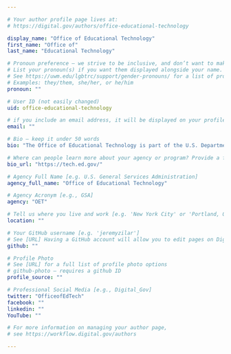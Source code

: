 ```yaml
---

# Your author profile page lives at:
# https://digital.gov/authors/office-educational-technology

display_name: "Office of Educational Technology"
first_name: "Office of"
last_name: "Educational Technology"

# Pronoun preference — we strive to be inclusive, and don’t want to make assumptions on a person’s first name (be it a gender-neutral name, or is one more common in languages other than English). Learn more http://www.MyPronouns.org
# List your pronoun(s) if you want them displayed alongside your name. Leave it blank and we'll use just your name.
# See https://uwm.edu/lgbtrc/support/gender-pronouns/ for a list of pronouns
# Examples: they/them, she/her, or he/him
pronoun: ""

# User ID (not easily changed)
uid: office-educational-technology

# if you include an email address, it will be displayed on your profile page
email: ""

# Bio — keep it under 50 words
bio: "The Office of Educational Technology is part of the U.S. Department of Education."

# Where can people learn more about your agency or program? Provide a full URL [e.g. 'https://www.example.gov/']
bio_url: "https://tech.ed.gov/"

# Agency Full Name [e.g. U.S. General Services Administration]
agency_full_name: "Office of Educational Technology"

# Agency Acronym [e.g., GSA]
agency: "OET"

# Tell us where you live and work [e.g. 'New York City' or 'Portland, OR']
location: ""

# Your GitHub username [e.g. 'jeremyzilar']
# See [URL] Having a GitHub account will allow you to edit pages on DigitalGov. The image used in your GitHub account can also be used to populate your digital.gov profile photo.
github: ""

# Profile Photo
# See [URL] for a full list of profile photo options
# github-photo — requires a github ID
profile_source: ""

# Professional Social Media [e.g., Digital_Gov]
twitter: "OfficeofEdTech"
facebook: ""
linkedin: ""
YouTube: ""

# For more information on managing your author page,
# see https://workflow.digital.gov/authors

---
```

